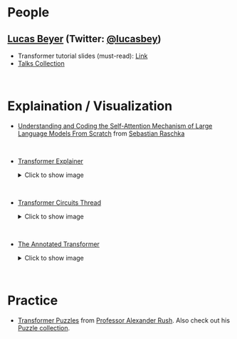 # People

## [Lucas Beyer](https://lucasb.eyer.be/#home) (Twitter: [@lucasbey](https://x.com/giffmana))
- Transformer tutorial slides (must-read): [Link](http://lucasb.eyer.be/transformer)
- [Talks Collection](https://lucasb.eyer.be/snips/talks.html)


<br />

# Explaination / Visualization
- [Understanding and Coding the Self-Attention Mechanism of Large Language Models From Scratch](https://sebastianraschka.com/blog/2023/self-attention-from-scratch.html) from [Sebastian Raschka](https://sebastianraschka.com/)

<br />

- [Transformer Explainer](https://poloclub.github.io/transformer-explainer/)
    <details><summary>Click to show image</summary>

    ![alt text](src/image.png)
    </details>

<br />

- [Transformer Circuits Thread](https://transformer-circuits.pub/)
    <details><summary>Click to show image</summary> 

    ![alt text](src/image-1.png) 
    </details>

<br />

- [The Annotated Transformer](https://nlp.seas.harvard.edu/annotated-transformer/)
    <details><summary>Click to show image</summary> 

    ![alt text](src/image-2.png)
    </details>

<br />

# Practice
- [Transformer Puzzles](https://github.com/srush/Transformer-Puzzles) from [Professor Alexander Rush](https://rush-nlp.com/). Also check out his [Puzzle collection](https://github.com/srush?tab=repositories&q=Puzzles&type=&language=&sort=).
